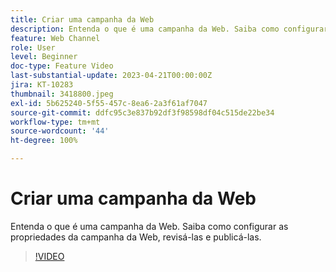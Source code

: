 ```yaml
---
title: Criar uma campanha da Web
description: Entenda o que é uma campanha da Web. Saiba como configurar as propriedades da campanha da Web, revisá-las e publicá-las.
feature: Web Channel
role: User
level: Beginner
doc-type: Feature Video
last-substantial-update: 2023-04-21T00:00:00Z
jira: KT-10283
thumbnail: 3418800.jpeg
exl-id: 5b625240-5f55-457c-8ea6-2a3f61af7047
source-git-commit: ddfc95c3e837b92df3f98598df04c515de22be34
workflow-type: tm+mt
source-wordcount: '44'
ht-degree: 100%

---
```


# Criar uma campanha da Web

Entenda o que é uma campanha da Web. Saiba como configurar as propriedades da campanha da Web, revisá-las e publicá-las.

>[!VIDEO](https://video.tv.adobe.com/v/3418800/?quality=12&learn=on)
